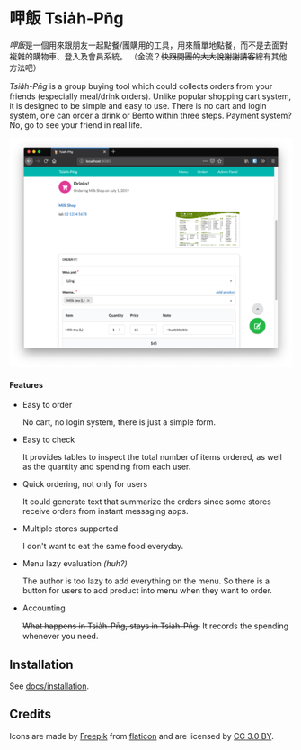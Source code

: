 # 呷飯 Tsia̍h-Pn̄g

*呷飯*是一個用來跟朋友一起點餐/團購用的工具，用來簡單地點餐，而不是去面對複雜的購物車、登入及會員系統。
（金流？<s>快跟開團的大大說謝謝請客</s>總有其他方法吧）

*Tsia̍h-Pn̄g* is a group buying tool which could collects orders from your friends (especially meal/drink orders).
Unlike popular shopping cart system, it is designed to be simple and easy to use. There is no cart and login system, one can order a drink or Bento within three steps.
Payment system? No, go to see your friend in real life.

![Quick ordering](docs/images/quick_ordering.png)


#### Features

+ Easy to order

  No cart, no login system, there is just a simple form.

+ Easy to check

  It provides tables to inspect the total number of items ordered, as well as the quantity and spending from each user.

+ Quick ordering, not only for users

  It could generate text that summarize the orders since some stores receive orders from instant messaging apps.

+ Multiple stores supported

  I don't want to eat the same food everyday.

+ Menu lazy evaluation *(huh?)*

  The author is too lazy to add everything on the menu.
  So there is a button for users to add product into menu when they want to order.

+ Accounting

  <s>What happens in Tsia̍h-Pn̄g, stays in Tsia̍h-Pn̄g.</s>
  It records the spending whenever you need.


## Installation

See [docs/installation](docs/installation.md).


## Credits

Icons are made by [Freepik] from [flaticon] and are licensed by [CC 3.0 BY].

[Freepik]: https://www.freepik.com/
[flaticon]: https://www.flaticon.com/
[CC 3.0 BY]: http://creativecommons.org/licenses/by/3.0/
